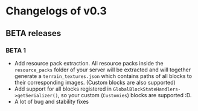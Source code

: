 # Changelogs of v0.3

## BETA releases

### BETA 1

- Add resource pack extraction. All resource packs inside the `resource_packs` folder of your server will be extracted
  and will together generate a `terrain_textures.json` which contains paths of all blocks to their corresponding
  images. (Custom blocks are also supported)
- Add support for all blocks registered in `GlobalBlockStateHandlers->getSerializer()`, so your custom (`Customies`)
  blocks are supported :D.
- A lot of bug and stability fixes